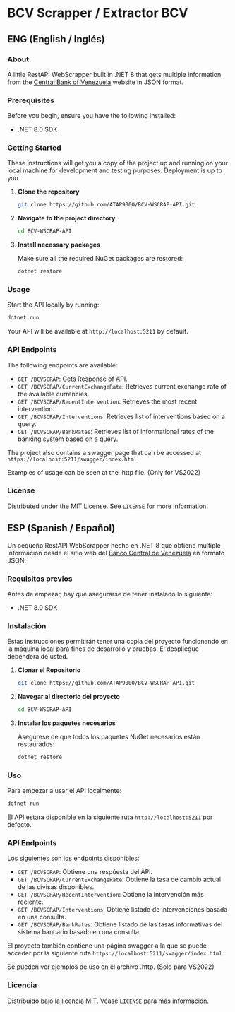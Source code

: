 # BCV Scrapper / Extractor BCV

## ENG (English / Inglés)

### About

A little RestAPI WebScrapper built in .NET 8 that gets multiple information from the [Central Bank of Venezuela](https://bcv.org.ve) website in JSON format.

### Prerequisites

Before you begin, ensure you have the following installed:
* .NET 8.0 SDK

### Getting Started

These instructions will get you a copy of the project up and running on your local machine for development and testing purposes. Deployment is up to you.

1. **Clone the repository**

   ```bash
   git clone https://github.com/ATAP9000/BCV-WSCRAP-API.git
   ```

2. **Navigate to the project directory**

   ```bash
   cd BCV-WSCRAP-API
   ```

3. **Install necessary packages**

   Make sure all the required NuGet packages are restored:

   ```bash
   dotnet restore
   ```

### Usage

Start the API locally by running:

```bash
dotnet run
```

Your API will be available at `http://localhost:5211` by default.

### API Endpoints

The following endpoints are available:

- `GET /BCVSCRAP`: Gets Response of API.
- `GET /BCVSCRAP/CurrentExchangeRate`: Retrieves current exchange rate of the available currencies.
- `GET /BCVSCRAP/RecentIntervention`: Retrieves the most recent intervention.
- `GET /BCVSCRAP/Interventions`: Retrieves list of interventions based on a query.
- `GET /BCVSCRAP/BankRates`: Retrieves list of informational rates of the banking system based on a query.

The project also contains a swagger page that can be accessed at `https://localhost:5211/swagger/index.html`

Examples of usage can be seen at the .http file. (Only for VS2022)

### License

Distributed under the MIT License. See `LICENSE` for more information.

## ESP (Spanish / Español)

Un pequeño RestAPI WebScrapper hecho en .NET 8 que obtiene multiple informacion desde el sitio web del [Banco Central de Venezuela](https://bcv.org.ve) en formato JSON.

### Requisitos previos

Antes de empezar, hay que asegurarse de tener instalado lo siguiente:
* .NET 8.0 SDK

### Instalación

Estas instrucciones permitirán tener una copia del proyecto funcionando en la máquina local para fines de desarrollo y pruebas. El despliegue dependera de usted.

1. **Clonar el Repositorio**

   ```bash
   git clone https://github.com/ATAP9000/BCV-WSCRAP-API.git
   ```

2. **Navegar al directorio del proyecto**

   ```bash
   cd BCV-WSCRAP-API
   ```

3. **Instalar los paquetes necesarios**

   Asegúrese de que todos los paquetes NuGet necesarios están restaurados:

   ```bash
   dotnet restore
   ```

### Uso

Para empezar a usar el API localmente:

```bash
dotnet run
```

El API estara disponible en la siguiente ruta `http://localhost:5211` por defecto.

### API Endpoints

Los siguientes son los endpoints disponibles:

- `GET /BCVSCRAP`: Obtiene una respúesta del API.
- `GET /BCVSCRAP/CurrentExchangeRate`: Obtiene la tasa de cambio actual de las divisas disponibles.
- `GET /BCVSCRAP/RecentIntervention`: Obtiene la intervención más reciente.
- `GET /BCVSCRAP/Interventions`: Obtiene listado de intervenciones basada en una consulta.
- `GET /BCVSCRAP/BankRates`: Obtiene listado de las tasas informativas del sistema bancario basado en una consulta.

El proyecto también contiene una página swagger a la que se puede acceder por la siguiente ruta `https://localhost:5211/swagger/index.html`.

Se pueden ver ejemplos de uso en el archivo .http. (Solo para VS2022)

### Licencia

Distribuido bajo la licencia MIT. Véase `LICENSE` para más información.

